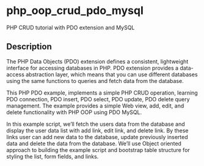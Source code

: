 # php_oop_crud_pdo_mysql
PHP CRUD tutorial with PDO extension and MySQL
## Description
The PHP Data Objects (PDO) extension defines a consistent, lightweight interface for accessing databases in PHP. PDO extension provides a data-access abstraction layer, which means that you can use different databases using the same functions to queries and fetch data from the database.

This PHP PDO example, implements a simple PHP CRUD operation, learning PDO connection, PDO insert, PDO select, PDO update, PDO delete query management. The example provides a simple Web view, add, edit, and delete functionality with PHP OOP using PDO MySQL.

In this example script, we’ll fetch the users data from the database and display the user data list with add link, edit link, and delete link. By these links user can add new data to the database, update previously inserted data and delete the data from the database. We’ll use Object oriented approach to building the example script and bootstrap table structure for styling the list, form fields, and links.
